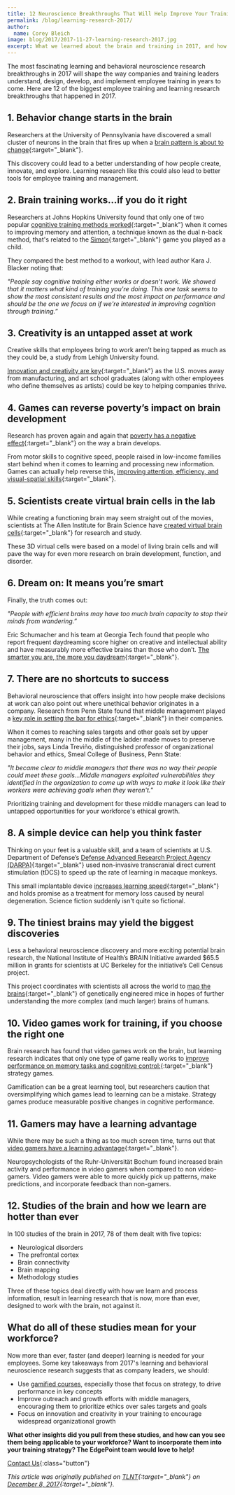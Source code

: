 ```yaml
---
title: 12 Neuroscience Breakthroughs That Will Help Improve Your Training
permalink: /blog/learning-research-2017/
author:
  name: Corey Bleich
image: blog/2017/2017-11-27-learning-research-2017.jpg
excerpt: What we learned about the brain and training in 2017, and how to apply it to your employee learning programs. 
---
```


The most fascinating learning and behavioral neuroscience research breakthroughs in 2017 will shape the way companies and training leaders understand, design, develop, and implement employee training in years to come. Here are 12 of the biggest employee training and learning research breakthroughs that happened in 2017.

## 1. Behavior change starts in the brain

Researchers at the University of Pennsylvania have discovered a small cluster of neurons in the brain that fires up when a [brain pattern is about to change](https://news.upenn.edu/news/researchers-discover-which-brain-region-motivates-behavior-change){:target="_blank"}.

This discovery could lead to a better understanding of how people create, innovate, and explore. Learning research like this could also lead to better tools for employee training and management.

## 2. Brain training works…if you do it right

Researchers at Johns Hopkins University found that only one of two popular [cognitive training methods worked](http://releases.jhu.edu/2017/10/17/johns-hopkins-finds-training-exercise-that-boosts-brain-power/){:target="_blank"} when it comes to improving memory and attention, a technique known as the dual n-back method, that's related to the [Simon](https://en.wikipedia.org/wiki/Simon_(game)){:target="_blank"} game you played as a child.

They compared the best method to a workout, with lead author Kara J. Blacker noting that:

<cite>"People say cognitive training either works or doesn't work. We showed that it matters what kind of training you're doing. This one task seems to show the most consistent results and the most impact on performance and should be the one we focus on if we're interested in improving cognition through training.”</cite>

## 3. Creativity is an untapped asset at work

Creative skills that employees bring to work aren’t being tapped as much as they could be, a study from Lehigh University found.

[Innovation and creativity are key](https://www1.lehigh.edu/news/study-reveals-untapped-creativity-us-workforce){:target="_blank"} as the U.S. moves away from manufacturing, and art school graduates (along with other employees who define themselves as artists) could be key to helping companies thrive.

## 4. Games can reverse poverty’s impact on brain development

Research has proven again and again that [poverty has a negative effect](https://www.nature.com/articles/nn.3983){:target="_blank"} on the way a brain develops.

From motor skills to cognitive speed, people raised in low-income families start behind when it comes to learning and processing new information. Games can actually help reverse this, [improving attention, efficiency, and visual-spatial skills](https://www.sciencedaily.com/releases/2017/06/170622103824.htm){:target="_blank"}.

## 5. Scientists create virtual brain cells in the lab

While creating a functioning brain may seem straight out of the movies, scientists at The Allen Institute for Brain Science have [created virtual brain cells](http://bgr.com/2017/10/26/brain-cell-computer-model-allen-institute-research/){:target="_blank"} for research and study.

These 3D virtual cells were based on a model of living brain cells and will pave the way for even more research on brain development, function, and disorder.

## 6. Dream on: It means you’re smart

Finally, the truth comes out:

<cite>"People with efficient brains may have too much brain capacity to stop their minds from wandering.”</cite>

Eric Schumacher and his team at Georgia Tech found that people who report frequent daydreaming score higher on creative and intellectual ability and have measurably more effective brains than those who don’t. [The smarter you are, the more you daydream](https://www.eurekalert.org/pub_releases/2017-10/giot-dig102417.php){:target="_blank"}.

## 7. There are no shortcuts to success

Behavioral neuroscience that offers insight into how people make decisions at work can also point out where unethical behavior originates in a company. Research from Penn State found that middle management played a [key role in setting the bar for ethics](http://news.psu.edu/story/485920/2017/10/05/research/middle-managers-may-turn-unethical-behavior-face-unrealisticm){:target="_blank"} in their companies.

When it comes to reaching sales targets and other goals set by upper management, many in the middle of the ladder made moves to preserve their jobs, says Linda Treviño, distinguished professor of organizational behavior and ethics, Smeal College of Business, Penn State:

<cite>"It became clear to middle managers that there was no way their people could meet these goals…Middle managers exploited vulnerabilities they identified in the organization to come up with ways to make it look like their workers were achieving goals when they weren't."</cite>

Prioritizing training and development for these middle managers can lead to untapped opportunities for your workforce's ethical growth.

## 8. A simple device can help you think faster

Thinking on your feet is a valuable skill, and a team of scientists at U.S. Department of Defense’s [Defense Advanced Research Project Agency (DARPA)](https://www.darpa.mil/){:target="_blank"} used non-invasive transcranial direct current stimulation (tDCS) to speed up the rate of learning in macaque monkeys.

This small implantable device [increases learning speed](http://www.cell.com/current-biology/fulltext/S0960-9822(17)31185-5){:target="_blank"} and holds promise as a treatment for memory loss caused by neural degeneration. Science fiction suddenly isn't quite so fictional.

## 9. The tiniest brains may yield the biggest discoveries

Less a behavioral neuroscience discovery and more exciting potential brain research, the National Institute of Health’s BRAIN Initiative awarded $65.5 million in grants for scientists at UC Berkeley for the initiative’s Cell Census project.

This project coordinates with scientists all across the world to [map the brains](http://www.dailycal.org/2017/10/25/national-institutes-health-grants-65-5-million-uc-berkeley-brain-research/){:target="_blank"} of genetically engineered mice in hopes of further understanding the more complex (and much larger) brains of humans.

## 10. Video games work for training, if you choose the right one

Brain research has found that video games work on the brain, but learning research indicates that only one type of game really works to [improve performance on memory tasks and cognitive control:](https://www.ncbi.nlm.nih.gov/pubmed/28968249){:target="_blank"} strategy games.

Gamification can be a great learning tool, but researchers caution that oversimplifying which games lead to learning can be a mistake. Strategy games produce measurable positive changes in cognitive performance.

## 11. Gamers may have a learning advantage

While there may be such a thing as too much screen time, turns out that [video gamers have a learning advantage](http://news.rub.de/english/press-releases/2017-09-29-neuroscience-gamers-have-advantage-learning){:target="_blank"}.

Neuropsychologists of the Ruhr-Universität Bochum found increased brain activity and performance in video gamers when compared to non video-gamers. Video gamers were able to more quickly pick up patterns, make predictions, and incorporate feedback than non-gamers.

## 12. Studies of the brain and how we learn are hotter than ever

In 100 studies of the brain in 2017, 78 of them dealt with five topics:

*  Neurological disorders
*  The prefrontal cortex
*  Brain connectivity
*  Brain mapping
*  Methodology studies

Three of these topics deal directly with how we learn and process information, result in learning research that is now, more than ever, designed to work with the brain, not against it.

## What do all of these studies mean for your workforce?

Now more than ever, faster (and deeper) learning is needed for your employees. Some key takeaways from 2017's learning and behavioral neuroscience research suggests that as company leaders, we should:

*  Use [gamified courses](/blog/gamification-in-elearning), especially those that focus on strategy, to drive performance in key concepts
*  Improve outreach and growth efforts with middle managers, encouraging them to prioritize ethics over sales targets and goals
*  Focus on innovation and creativity in your training to encourage widespread organizational growth

<strong>What other insights did you pull from these studies, and how can you see them being applicable to your workforce? Want to incorporate them into your training strategy? The EdgePoint team would love to help!</strong>

[Contact Us](/contact/ ){:class="button"}

<em>This article was originally published on [TLNT](https://www.tlnt.com/){:target="_blank"} on [December 8, 2017](https://www.tlnt.com/neuroscience-breakthroughs-that-will-help-improve-training/){:target="_blank"}.</em>
